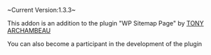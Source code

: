 ~Current Version:1.3.3~



This addon is an addition to the plugin "WP Sitemap Page" by [TONY ARCHAMBEAU]([url](https://tonyarchambeau.com/))

You can also become a participant in the development of the plugin
